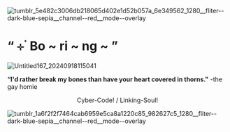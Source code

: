 ![tumblr_5e482c3006db218065d402e1d52b057a_6e349562_1280__fliter--dark-blue-sepia__channel--red__mode--overlay](https://github.com/user-attachments/assets/d9e42477-6562-4622-b7b3-1cf304da5002)

# **“** ⊹ ࣪ Bo ~ ri ~ ng ~ **”**

![Untitled167_20240918115041](https://github.com/user-attachments/assets/2554afca-1ad1-4ec4-9577-2fcf94aebb07)


**“I'd rather break my bones than have your heart covered in thorns."** -the gay homie

<p align="center"> Cyber-Code! / Linking-Soul!</p>

![tumblr_1a6f2f2f7464cab6959e5ca8a1220c85_982627c5_1280__fliter--dark-blue-sepia__channel--red__mode--overlay](https://github.com/user-attachments/assets/47de5c3a-a5e3-4345-862a-410ea4483c19)
